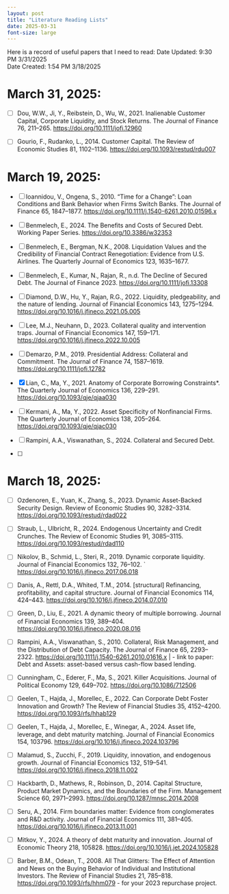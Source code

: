 ```yaml
---
layout: post
title: "Literature Reading Lists"
date: 2025-03-31
font-size: large
---
```


Here is a record of useful papers that I need to read: 
Date Updated: 9:30 PM 3/31/2025  
Date Created: 1:54 PM 3/18/2025 

# March 31, 2025: 
- [ ] Dou, W.W., Ji, Y., Reibstein, D., Wu, W., 2021. 
	Inalienable Customer Capital, Corporate Liquidity, and Stock Returns. 
	The Journal of Finance 76, 211–265. 
	https://doi.org/10.1111/jofi.12960 

- [ ] Gourio, F., Rudanko, L., 2014. 
	Customer Capital. 
	The Review of Economic Studies 81, 1102–1136. 
	https://doi.org/10.1093/restud/rdu007

# March 19, 2025: 
- [ ] Ioannidou, V., Ongena, S., 2010. 
	“Time for a Change”: Loan Conditions and Bank Behavior when Firms Switch Banks. 
	The Journal of Finance 65, 1847–1877. 
	https://doi.org/10.1111/j.1540-6261.2010.01596.x 

- [ ] Benmelech, E., 2024. 
	The Benefits and Costs of Secured Debt. 	
	Working Paper Series. https://doi.org/10.3386/w32353

- [ ] Benmelech, E., Bergman, N.K., 2008. 
	Liquidation Values and the Credibility of Financial 
	Contract Renegotiation: Evidence from U.S. Airlines. 
	The Quarterly Journal of Economics 123, 1635–1677. 

- [ ] Benmelech, E., Kumar, N., Rajan, R., n.d. 
	The Decline of Secured Debt. 
	The Journal of Finance 2023. 
	https://doi.org/10.1111/jofi.13308 

- [ ] Diamond, D.W., Hu, Y., Rajan, R.G., 2022. 
	Liquidity, pledgeability, and the nature of lending. 
	Journal of Financial Economics 143, 1275–1294. 
	https://doi.org/10.1016/j.jfineco.2021.05.005 

- [ ] Lee, M.J., Neuhann, D., 2023. 
	Collateral quality and intervention traps. 
	Journal of Financial Economics 147, 159–171. 
	https://doi.org/10.1016/j.jfineco.2022.10.005 

- [ ] Demarzo, P.M., 2019. 
	Presidential Address: Collateral and Commitment. 
	The Journal of Finance 74, 1587–1619. 
	https://doi.org/10.1111/jofi.12782 

- [x] Lian, C., Ma, Y., 2021. 
	Anatomy of Corporate Borrowing Constraints*. 
	The Quarterly Journal of Economics 136, 229–291. 
	https://doi.org/10.1093/qje/qjaa030 

- [ ] Kermani, A., Ma, Y., 2022. 
	Asset Specificity of Nonfinancial Firms. 
	The Quarterly Journal of Economics 138, 205–264. 
	https://doi.org/10.1093/qje/qjac030 

- [ ] Rampini, A.A., Viswanathan, S., 2024. 
	Collateral and Secured Debt. 

- [ ] 




# March 18, 2025: 
- [ ] Ozdenoren, E., Yuan, K., Zhang, S., 2023. 
	Dynamic Asset-Backed Security Design. 
	Review of Economic Studies 90, 3282–3314. 
	https://doi.org/10.1093/restud/rdad022 

- [ ] Straub, L., Ulbricht, R., 2024. 
	Endogenous Uncertainty and Credit Crunches. 
	The Review of Economic Studies 91, 3085–3115. 
	https://doi.org/10.1093/restud/rdad110

- [ ] Nikolov, B., Schmid, L., Steri, R., 2019. 
	Dynamic corporate liquidity. 
	Journal of Financial Economics 132, 76–102. 
`	https://doi.org/10.1016/j.jfineco.2017.06.018

- [ ] Danis, A., Rettl, D.A., Whited, T.M., 2014. [structural]
	Refinancing, profitability, and capital structure. 
	Journal of Financial Economics 114, 424–443. 
	https://doi.org/10.1016/j.jfineco.2014.07.010

- [ ] Green, D., Liu, E., 2021. 
	A dynamic theory of multiple borrowing. 
	Journal of Financial Economics 139, 389–404. 
	https://doi.org/10.1016/j.jfineco.2020.08.016 

- [ ] Rampini, A.A., Viswanathan, S., 2010. 
	Collateral, Risk Management, and the Distribution of Debt Capacity. 
	The Journal of Finance 65, 2293–2322. 
	https://doi.org/10.1111/j.1540-6261.2010.01616.x 
		|
		- link to paper: Debt and Assets: asset-based versus cash-flow based lending. 

- [ ] Cunningham, C., Ederer, F., Ma, S., 2021.
	Killer Acquisitions.
	Journal of Political Economy 129, 649–702.
	https://doi.org/10.1086/712506

- [ ] Geelen, T., Hajda, J., Morellec, E., 2022.
	Can Corporate Debt Foster Innovation and Growth?
	The Review of Financial Studies 35, 4152–4200.
	https://doi.org/10.1093/rfs/hhab129

- [ ] Geelen, T., Hajda, J., Morellec, E., Winegar, A., 2024.
	Asset life, leverage, and debt maturity matching.
	Journal of Financial Economics 154, 103796.
	https://doi.org/10.1016/j.jfineco.2024.103796

- [ ] Malamud, S., Zucchi, F., 2019.
	Liquidity, innovation, and endogenous growth.
	Journal of Financial Economics 132, 519–541.
	https://doi.org/10.1016/j.jfineco.2018.11.002 

- [ ] Hackbarth, D., Mathews, R., Robinson, D., 2014. 
	Capital Structure, Product Market Dynamics, and the Boundaries of the Firm. 
	Management Science 60, 2971–2993. 
	https://doi.org/10.1287/mnsc.2014.2008 

- [ ] Seru, A., 2014.
	Firm boundaries matter: Evidence from conglomerates and R&D activity.
	Journal of Financial Economics 111, 381–405.
	https://doi.org/10.1016/j.jfineco.2013.11.001

- [ ] Mitkov, Y., 2024. 
	A theory of debt maturity and innovation. 
	Journal of Economic Theory 218, 105828. 
	https://doi.org/10.1016/j.jet.2024.105828 

- [ ] Barber, B.M., Odean, T., 2008. 
	All That Glitters: The Effect of Attention and News on the Buying Behavior of Individual and Institutional Investors. 
	The Review of Financial Studies 21, 785–818. 
	https://doi.org/10.1093/rfs/hhm079
		- for your 2023 repurchase project. 

